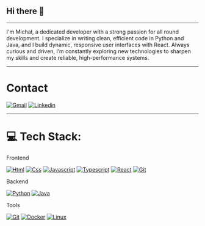 ## Hi there 👋

---

I'm Michał, a dedicated developer with a strong passion for all round development. I specialize in writing clean, efficient code in Python and Java, and I build dynamic, responsive user interfaces with React. Always curious and driven, I’m constantly exploring new technologies to sharpen my skills and create reliable, high-performance systems.

---

# Contact

[![Gmail](https://skillicons.dev/icons?i=gmail)](mailto:michalryz2003@gmail.com) [![Linkedin](https://skillicons.dev/icons?i=linkedin)](https://kotlinlang.org)

---

# 💻 Tech Stack:

Frontend

[![Html](https://skillicons.dev/icons?i=html)](https://kotlinlang.org) [![Css](https://skillicons.dev/icons?i=css)](https://kotlinlang.org) [![Javascript](https://skillicons.dev/icons?i=javascript)](https://kotlinlang.org) [![Typescript](https://skillicons.dev/icons?i=typescript)](https://kotlinlang.org) [![React](https://skillicons.dev/icons?i=react)](https://kotlinlang.org) [![Git](https://skillicons.dev/icons?i=bootstrap)](https://kotlinlang.org)

Backend

[![Python](https://skillicons.dev/icons?i=python)](https://kotlinlang.org) [![Java](https://skillicons.dev/icons?i=java)](https://kotlinlang.org)

Tools

[![Git](https://skillicons.dev/icons?i=git)](https://kotlinlang.org) [![Docker](https://skillicons.dev/icons?i=docker)](https://kotlinlang.org) [![Linux](https://skillicons.dev/icons?i=linux)](https://kotlinlang.org)
